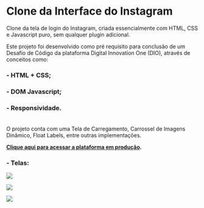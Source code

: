 # Clone da Interface do Instagram

Clone da tela de login do Instagram, criada essencialmente com HTML, CSS e Javascript puro, sem qualquer plugin adicional.

Este projeto foi desenvolvido como pré requisito para conclusão de um Desafio de Código da plataforma Digital Innovation One (DIO), através de conceitos como:

### - HTML + CSS;
### - DOM Javascript;
### - Responsividade.<br><br>

O projeto conta com uma Tela de Carregamento, Carrossel de Imagens Dinâmico, Float Labels, entre outras implementações. 

**[Clique aqui para acessar a plataforma em produção](https://daniseveriano.github.io/clone-da-interface-instagram/).**

### - Telas:

![](https://i.ibb.co/93NFjXw/Captura-de-tela-2022-05-31-02-41-31.png)

![](https://i.ibb.co/ryLSdKz/Captura-de-tela-2022-05-31-00-06-03.png)

![](https://i.ibb.co/D8K7GY8/Captura-de-tela-2022-05-31-00-06-37.png)
